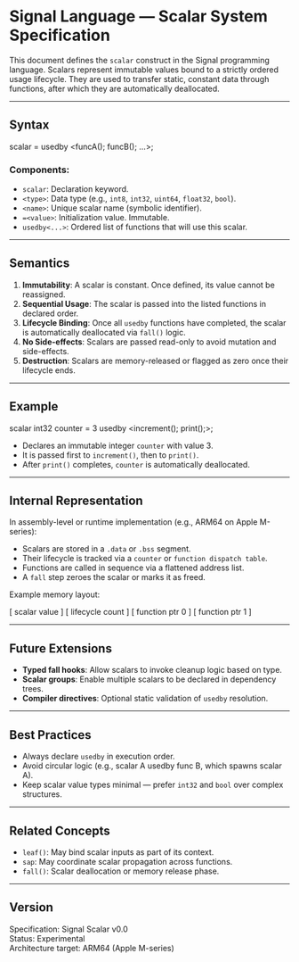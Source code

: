 # Signal Language — Scalar System Specification

This document defines the `scalar` construct in the Signal programming language. Scalars represent immutable values bound to a strictly ordered usage lifecycle. They are used to transfer static, constant data through functions, after which they are automatically deallocated.

---

## Syntax
scalar   =  usedby <funcA(); funcB(); …>;
### Components:

- `scalar`: Declaration keyword.
- `<type>`: Data type (e.g., `int8`, `int32`, `uint64`, `float32`, `bool`).
- `<name>`: Unique scalar name (symbolic identifier).
- `=<value>`: Initialization value. Immutable.
- `usedby<...>`: Ordered list of functions that will use this scalar.

---

## Semantics

1. **Immutability**: A scalar is constant. Once defined, its value cannot be reassigned.
2. **Sequential Usage**: The scalar is passed into the listed functions in declared order.
3. **Lifecycle Binding**: Once all `usedby` functions have completed, the scalar is automatically deallocated via `fall()` logic.
4. **No Side-effects**: Scalars are passed read-only to avoid mutation and side-effects.
5. **Destruction**: Scalars are memory-released or flagged as zero once their lifecycle ends.

---

## Example
scalar int32 counter = 3 usedby <increment(); print();>;
- Declares an immutable integer `counter` with value 3.
- It is passed first to `increment()`, then to `print()`.
- After `print()` completes, `counter` is automatically deallocated.

---

## Internal Representation

In assembly-level or runtime implementation (e.g., ARM64 on Apple M-series):

- Scalars are stored in a `.data` or `.bss` segment.
- Their lifecycle is tracked via a `counter` or `function dispatch table`.
- Functions are called in sequence via a flattened address list.
- A `fall` step zeroes the scalar or marks it as freed.

Example memory layout:

[ scalar value ]
[ lifecycle count ]
[ function ptr 0 ]
[ function ptr 1 ]

---

## Future Extensions

- **Typed fall hooks**: Allow scalars to invoke cleanup logic based on type.
- **Scalar groups**: Enable multiple scalars to be declared in dependency trees.
- **Compiler directives**: Optional static validation of `usedby` resolution.

---

## Best Practices

- Always declare `usedby` in execution order.
- Avoid circular logic (e.g., scalar A usedby func B, which spawns scalar A).
- Keep scalar value types minimal — prefer `int32` and `bool` over complex structures.

---

## Related Concepts

- `leaf()`: May bind scalar inputs as part of its context.
- `sap`: May coordinate scalar propagation across functions.
- `fall()`: Scalar deallocation or memory release phase.

---

## Version

Specification: Signal Scalar v0.0  
Status: Experimental  
Architecture target: ARM64 (Apple M-series)

